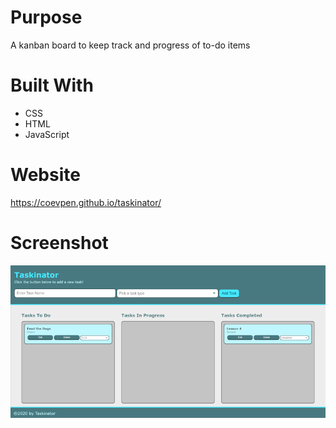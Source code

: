 # Purpose
A kanban board to keep track and progress of to-do items

# Built With
* CSS
* HTML
* JavaScript

# Website
https://coevpen.github.io/taskinator/

# Screenshot
![](./assets/images/screenshot.png)